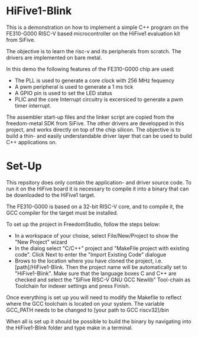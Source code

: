 # HiFive1-Blink

This is a demonstration on how to implement a simple C++ program on the FE310-G000 RISC-V based microcontroller on the HiFive1 evaluation kit from SiFive.

The objective is to learn the risc-v and its peripherals from scratch. The drivers are implemented on bare metal.

In this demo the following features of the FE310-G000 chip are used:

- The PLL is used to generate a core clock with 256 MHz fequency
- A pwm peripheral is used to generate a 1 ms tick 
- A GPIO pin is used to set the LED status
- PLIC and the core Interrupt circuitry is excersiced to generate a pwm timer interrupt.

The assembler start-up files and the linker script are copied from the freedom-metal SDK from SiFive. The other drivers are developped in this project, and works directly on top of the chip silicon. The objective is to build a thin- and easily understandable driver layer that can be used to build C++ applications on.

# Set-Up

This repsitory does only contain the application- and driver source code. To run it on the HiFive board it is necessary to compile it into a binary that can be downloaded to the HiFive1 target.

The FE310-G000 is based on a 32-bit RISC-V core, and to compile it, the GCC compiler for the target must be installed.

To set up the project in FreedomStudio, follow the steps below:
- In a workspace of your choise, select File/New/Project to show the "New Project" wizard
- In the dialog select "C/C++" project and "MakeFile project with existing code". Click Next to enter the "Import Existing Code" dialogue
- Brows to the location where you have cloned the project, i.e. [path]/HiFive1-Blink. Then the project name will be automatically set to "HiFive1-Blink". Make sure that the language boxes C and C++ are checked and select the "SiFive RISC-V GNU GCC Newlib" Tool-chain as Toolchain for indexer settings and press Finish.

Once everything is set up you will need to modify the Makefile to reflect where the GCC toolchain is located on your system.
The variable GCC_PATH needs to be changed to [your path to GCC riscv32]/bin

When all is set up it should be possible to build the binary by navigating into the HiFive1-Blink folder and type make in a terminal.

